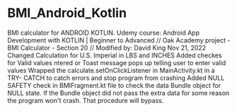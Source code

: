 # BMI_Android_Kotlin
BMI calculator for ANDROID KOTLIN.
Udemy course: 
Android App Development with KOTLIN | Beginner to Advanced
// Oak Academy project - BMI Calculator - Section 20
// Modified by: David King Nov 21, 2022
Changed Calculation for U.S. Imperial in LBS and INCHES
Added checkes for Valid values ntered or Toast message pops up telling user to enter valid values
Wrapped the calculate.setOnClickListener in MainActivity.kt in a TRY- CATCH to catch errors and stop program from crashing
Added NULL SAFETY check in BMIFragment.kt file to check the data Bundle object for NULL state.
If the Bundle object did not pass the extra data for some reason the program won't crash.
That procedure will bypass.
